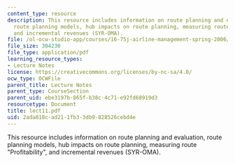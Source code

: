 ```yaml
---
content_type: resource
description: This resource includes information on route planning and evaluation,
  route planning models, hub impacts on route planning, measuring route "Profitability",
  and incremental revenues (SYR-OMA).
file: /ol-ocw-studio-app/courses/16-75j-airline-management-spring-2006/2ada818cad211fb33db9828526cebd4e_lect11.pdf
file_size: 304230
file_type: application/pdf
learning_resource_types:
- Lecture Notes
license: https://creativecommons.org/licenses/by-nc-sa/4.0/
ocw_type: OCWFile
parent_title: Lecture Notes
parent_type: CourseSection
parent_uid: ebe3197b-865f-b38c-4c71-e92fd68919d3
resourcetype: Document
title: lect11.pdf
uid: 2ada818c-ad21-1fb3-3db9-828526cebd4e
---
```

This resource includes information on route planning and evaluation, route planning models, hub impacts on route planning, measuring route "Profitability", and incremental revenues (SYR-OMA).